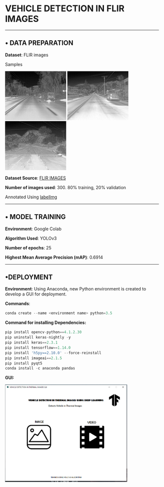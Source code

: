 # VEHICLE DETECTION IN FLIR IMAGES
---
## • DATA PREPARATION

 **Dataset**: FLIR images

Samples

<img src="DEPLOYMENT/test/image(373).jpg" alt="drawing" width="200"/> <img src="DEPLOYMENT/test/image(379).jpg" alt="drawing" width="200"/> <img src="DEPLOYMENT/test/image-_383_.jpg" alt="drawing" width="200"/>




**Dataset Source**: [FLIR IMAGES](https://www.kaggle.com/deepnewbie/flir-thermal-images-dataset)

**Number of images used**: 300. 80% training, 20% validation

Annotated Using [labelImg](https://github.com/tzutalin/labelImg)

---
## • MODEL TRAINING
**Environment**: Google Colab

**Algorithm Used**: YOLOv3

**Number of epochs**: 25

**Highest Mean Average Precision (mAP)**: 0.6914

---

## •DEPLOYMENT

**Environment**: Using Anaconda, new Python environment is created to develop a GUI for deployment.

**Commands**: 
```python 
conda create --name <environment name> python=3.5
```

**Command for installing Dependencies:**
```python 
pip install opencv-python==4.1.2.30
pip uninstall keras-nightly -y
pip install keras==2.3.1
pip install tensorflow==1.14.0
pip install 'h5py==2.10.0' --force-reinstall
pip install imageai==2.1.5
pip install pyqt5
conda install -c anaconda pandas
```
**GUI:**

<img src="GUI screenshot.png" alt="drawing" width="400"/>
